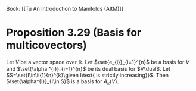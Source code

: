 Book: [[Tu An Introduction to Manifolds (AItM)]]
# Proposition 3.29 (Basis for multicovectors)
Let $V$ be a vector space over $\mathbb{R}$.
Let $\set{e_{i}}_{i=1}^{n}$ be a basis for $V$ and $\set{\alpha ^{i}}_{i=1}^{n}$ be its dual basis for $V\dual$.
Let $S=\set{I\in\ii{1}{n}^{k}\given I\text{ is strictly increasing}}$.
Then $\set{\alpha^{I}}_{I\in S}$ is a basis for $A_{k}(V)$.